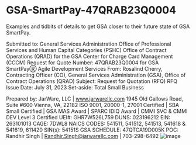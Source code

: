 # GSA-SmartPay-47QRAB23Q0004
Examples and tidbits of details to get GSA closer to their future state of GSA SmartPay.

Submitted to:
General Services Administration
Office of Professional Services and Human Capital Categories (PSHC)
Office of Contract Operations (QRAD)
for the
GSA Center for Charge Card Management (CCCM)
Request for Quote
Number: 47QRAB23Q0004
for
GSA SmartPayⓇ Agile Development
Services
From: Rosalind Cherry, Contracting Officer (CO), General Services
Administration (GSA), Office of Contract Operations (QRAD)
Subject: Request for Quotation (RFQ)
RFQ Issue Date: July 31, 2023
Set-aside: Total Small Business

Prepared by:
JarWare, LLC | www.jarwarellc.com
1945 Old Gallows Road, Suite #600
Vienna, VA, 22182
ISO 9001, 20000-1, 27001 Certified | SBA Small Certified | GSA MAS Award | SPARC IDIQ Award | CMMI SVC & CMMI DEV Level 3 Certified
UEI#: GHR7W526L759
DUNS: 023196212
EIN: 263101013
CAGE: 7DWL8
NAICS CODES: 541511, 541512, 541513, 541618 & 541619, 611420
SIN(s): 54151S
GSA SCHEDULE: 47QTCA19D005K
POC: Randhir Singh | Randhir.Singh@jarwarellc.com | 703-298-6492
![image](https://github.com/jarwarellc/GSA-SmartPay-47QRAB23Q0004/assets/42174347/c16d4d4e-b98f-4b4e-b231-38fd2238a746)

